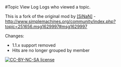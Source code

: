 #Topic View Log
Logs who viewed a topic.

This is a fork of the original mod by [[SiNaN]](http://www.simplemachines.org/community/index.php?action=profile;u=118168) -   http://www.simplemachines.org/community/index.php?topic=251656.msg1629997#msg1629997

Changes:
- 1.1.x support removed
- Hits are no longer grouped by member

[![CC-BY-NC-SA license](http://i.creativecommons.org/l/by-nc-sa/3.0/88x31.png)](http://creativecommons.org/licenses/by-nc-sa/3.0/)
